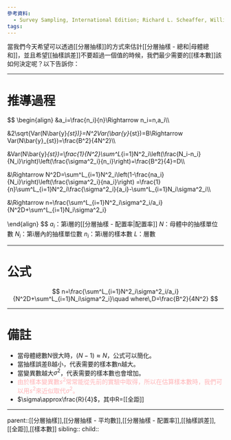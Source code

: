 ```yaml
---
參考資料:
  - Survey Sampling, International Edition; Richard L. Scheaffer, William Mendenhall. III
tags:
---
```

當我們今天希望可以透過[[分層抽樣]]的方式來估計[[分層抽樣 - 總和|母體總和]]，並且希望[[抽樣誤差]]不要超過一個值的時候，我們最少需要的[[樣本數]]該如何決定呢？以下告訴你：
- - -
# 推導過程
$$
\begin{align}
&a_i=\frac{n_i}{n}\Rightarrow n_i=n\,a_i\\\\

&2\sqrt{Var(N\bar{y}_{st})}=N^2Var(\bar{y}_{st})=B\Rightarrow Var(N\bar{y}_{st})=\frac{B^2}{4N^2}\\\\

&Var(N\bar{y}_{st})=\frac{1}{N^2}\sum^L_{i=1}N^2_i\left(\frac{N_i-n_i}{N_i}\right)\left(\frac{\sigma^2_i}{n_i}\right)=\frac{B^2}{4}=D\\\\

&\Rightarrow N^2D=\sum^L_{i=1}N^2_i\left(1-\frac{na_i}{N_i}\right)\left(\frac{\sigma^2_i}{na_i}\right)
=\frac{1}{n}\sum^L_{i=1}N^2_i\frac{\sigma^2_i}{a_i}-\sum^L_{i=1}N_i\sigma^2_i\\\\

&\Rightarrow n=\frac{\sum^L_{i=1}N^2_i\sigma^2_i/a_i}{N^2D+\sum^L_{i=1}N_i\sigma^2_i}

\end{align}
$$
$a_i$：第i層的[[分層抽樣 - 配置率|配置率]]
$N$：母體中的抽樣單位數
$N_i$：第i層內的抽樣單位數
$n_i$：第i層的樣本數
$L$：層數
- - -
# 公式
$$
n=\frac{\sum^L_{i=1}N^2_i\sigma^2_i/a_i}{N^2D+\sum^L_{i=1}N_i\sigma^2_i}\quad where\,D=\frac{B^2}{4N^2}
$$
- - -
# 備註
- 當母體總數N很大時，$(N-1)\approx N$，公式可以簡化。
- 當抽樣誤差B越小，代表需要的樣本數n越大。
- 當變異數越大$\sigma^2$，代表需要的樣本數也會增加。
- <font color=ffb3b6>由於樣本變異數$s^2$常常能從先前的實驗中取得，所以在估算樣本數時，我們可以用$s^2$來近似取代$\sigma^2$。</font>
- $\sigma\approx\frac{R}{4}$，其中R=[[全距]]
- - -
parent::[[分層抽樣]],[[分層抽樣 - 平均數]],[[分層抽樣 - 配置率]],[[抽樣誤差]],[[全距]],[[樣本數]]
sibling::
child::